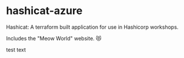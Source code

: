 # hashicat-azure
Hashicat: A terraform built application for use in Hashicorp workshops.

Includes the "Meow World" website. 😻

test text